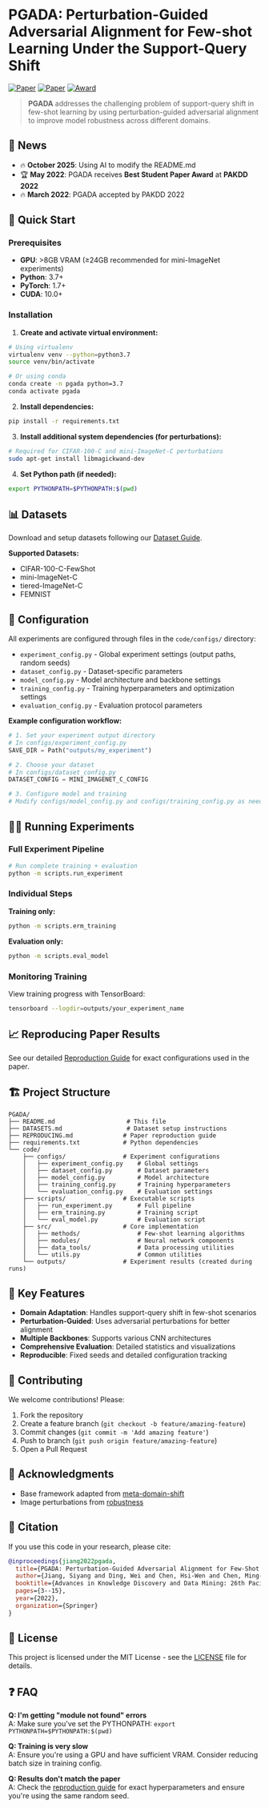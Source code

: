 # PGADA: Perturbation-Guided Adversarial Alignment for Few-shot Learning Under the Support-Query Shift

[![Paper](https://img.shields.io/badge/Paper-arXiv-red)](https://arxiv.org/abs/2205.03817)
[![Paper](https://img.shields.io/badge/Paper-Springer-green)](https://link.springer.com/chapter/10.1007/978-3-031-05933-9_1)
[![Award](https://img.shields.io/badge/Award-Best%20Student%20Paper%20PAKDD%202022-gold.svg)](https://www.pakdd.net/awards.html)

> **PGADA** addresses the challenging problem of support-query shift in few-shot learning by using perturbation-guided adversarial alignment to improve model robustness across different domains.

## 📰 News

- 🔥 **October 2025**: Using AI to modify the README.md
- 🏆 **May 2022**: PGADA receives **Best Student Paper Award** at **PAKDD 2022**
- 🔥 **March 2022**: PGADA accepted by PAKDD 2022

## 🚀 Quick Start

### Prerequisites

- **GPU**: >8GB VRAM (≥24GB recommended for mini-ImageNet experiments)
- **Python**: 3.7+
- **PyTorch**: 1.7+
- **CUDA**: 10.0+

### Installation

1. **Create and activate virtual environment:**
```bash
# Using virtualenv
virtualenv venv --python=python3.7
source venv/bin/activate

# Or using conda
conda create -n pgada python=3.7
conda activate pgada
```

2. **Install dependencies:**
```bash
pip install -r requirements.txt
```

3. **Install additional system dependencies (for perturbations):**
```bash
# Required for CIFAR-100-C and mini-ImageNet-C perturbations
sudo apt-get install libmagickwand-dev
```

4. **Set Python path (if needed):**
```bash
export PYTHONPATH=$PYTHONPATH:$(pwd)
```

## 📊 Datasets

Download and setup datasets following our [Dataset Guide](DATASETS.md).

**Supported Datasets:**
- CIFAR-100-C-FewShot
- mini-ImageNet-C
- tiered-ImageNet-C  
- FEMNIST

## 🔧 Configuration

All experiments are configured through files in the `code/configs/` directory:

- `experiment_config.py` - Global experiment settings (output paths, random seeds)
- `dataset_config.py` - Dataset-specific parameters
- `model_config.py` - Model architecture and backbone settings
- `training_config.py` - Training hyperparameters and optimization settings
- `evaluation_config.py` - Evaluation protocol parameters

**Example configuration workflow:**
```python
# 1. Set your experiment output directory
# In configs/experiment_config.py
SAVE_DIR = Path("outputs/my_experiment")

# 2. Choose your dataset
# In configs/dataset_config.py  
DATASET_CONFIG = MINI_IMAGENET_C_CONFIG

# 3. Configure model and training
# Modify configs/model_config.py and configs/training_config.py as needed
```

## 🏃‍♂️ Running Experiments

### Full Experiment Pipeline
```bash
# Run complete training + evaluation
python -m scripts.run_experiment
```

### Individual Steps

**Training only:**
```bash
python -m scripts.erm_training
```

**Evaluation only:**
```bash
python -m scripts.eval_model
```

### Monitoring Training

View training progress with TensorBoard:
```bash
tensorboard --logdir=outputs/your_experiment_name
```

## 📈 Reproducing Paper Results

See our detailed [Reproduction Guide](REPRODUCING.md) for exact configurations used in the paper.

## 🏗️ Project Structure

```
PGADA/
├── README.md                    # This file
├── DATASETS.md                  # Dataset setup instructions
├── REPRODUCING.md              # Paper reproduction guide
├── requirements.txt            # Python dependencies
└── code/
    ├── configs/                # Experiment configurations
    │   ├── experiment_config.py    # Global settings
    │   ├── dataset_config.py       # Dataset parameters
    │   ├── model_config.py         # Model architecture
    │   ├── training_config.py      # Training hyperparameters
    │   └── evaluation_config.py    # Evaluation settings
    ├── scripts/                # Executable scripts
    │   ├── run_experiment.py       # Full pipeline
    │   ├── erm_training.py         # Training script
    │   └── eval_model.py           # Evaluation script
    ├── src/                    # Core implementation
    │   ├── methods/                # Few-shot learning algorithms
    │   ├── modules/                # Neural network components
    │   ├── data_tools/             # Data processing utilities
    │   └── utils.py                # Common utilities
    └── outputs/                # Experiment results (created during runs)
```

## 🔬 Key Features

- **Domain Adaptation**: Handles support-query shift in few-shot scenarios
- **Perturbation-Guided**: Uses adversarial perturbations for better alignment
- **Multiple Backbones**: Supports various CNN architectures
- **Comprehensive Evaluation**: Detailed statistics and visualizations
- **Reproducible**: Fixed seeds and detailed configuration tracking

## 🤝 Contributing

We welcome contributions! Please:

1. Fork the repository
2. Create a feature branch (`git checkout -b feature/amazing-feature`)
3. Commit changes (`git commit -m 'Add amazing feature'`)
4. Push to branch (`git push origin feature/amazing-feature`)
5. Open a Pull Request

## 🙏 Acknowledgments

- Base framework adapted from [meta-domain-shift](https://github.com/ebennequin/meta-domain-shift)
- Image perturbations from [robustness](https://github.com/hendrycks/robustness)

## 📝 Citation

If you use this code in your research, please cite:

```bibtex
@inproceedings{jiang2022pgada,
  title={PGADA: Perturbation-Guided Adversarial Alignment for Few-Shot Learning Under the Support-Query Shift},
  author={Jiang, Siyang and Ding, Wei and Chen, Hsi-Wen and Chen, Ming-Syan},
  booktitle={Advances in Knowledge Discovery and Data Mining: 26th Pacific-Asia Conference, PAKDD 2022, Chengdu, China, May 16--19, 2022, Proceedings, Part I},
  pages={3--15},
  year={2022},
  organization={Springer}
}
```

## 📄 License

This project is licensed under the MIT License - see the [LICENSE](LICENSE) file for details.

## ❓ FAQ

**Q: I'm getting "module not found" errors**  
A: Make sure you've set the PYTHONPATH: `export PYTHONPATH=$PYTHONPATH:$(pwd)`

**Q: Training is very slow**  
A: Ensure you're using a GPU and have sufficient VRAM. Consider reducing batch size in training config.

**Q: Results don't match the paper**  
A: Check the [reproduction guide](REPRODUCING.md) for exact hyperparameters and ensure you're using the same random seed.

